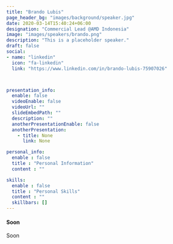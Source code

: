 ```yaml
---
title: "Brando Lubis"
page_header_bg: "images/background/speaker.jpg"
date: 2020-03-14T15:40:24+06:00
designation: "Commercial Lead @AMD Indonesia"
image: "images/speakers/brando.png"
description: "This is a placeholder speaker."
draft: false
social:
- name: "linkedin"
  icon: "fa-linkedin"
  link: "https://www.linkedin.com/in/brando-lubis-75907026"



presentation_info:
  enable: false
  videoEnable: false
  videoUrl: ""
  slideEmbedPath: ""
  description: ""
  anotherPresentationEnable: false
  anotherPresentation:
    - title: None
      link: None

personal_info:
  enable : false
  title : "Personal Information"
  content : ""

skills:
  enable : false
  title : "Personal Skills"
  content : ""
  skillbars: []
---
```


#### Soon

Soon
